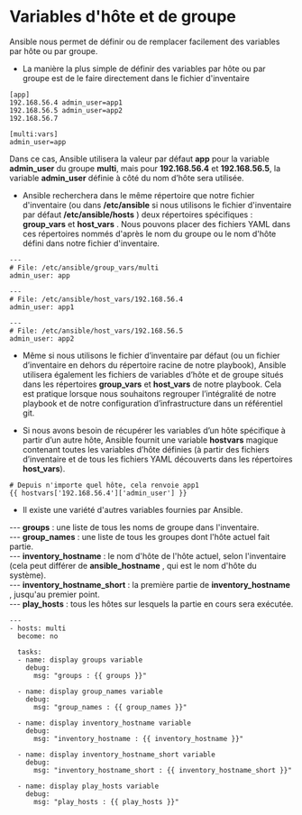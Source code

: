 # Variables d'hôte et de groupe

Ansible nous permet de définir ou de remplacer facilement des variables par hôte ou par groupe.

- La manière la plus simple de définir des variables par hôte ou par groupe est de le faire directement dans le fichier d'inventaire

```
[app]
192.168.56.4 admin_user=app1
192.168.56.5 admin_user=app2
192.168.56.7

[multi:vars]
admin_user=app
```

Dans ce cas, Ansible utilisera la valeur par défaut **app** pour la variable **admin_user** du groupe **multi**, mais pour **192.168.56.4** et **192.168.56.5**, la variable **admin_user** définie à côté du nom d’hôte sera utilisée.

- Ansible recherchera dans le même répertoire que notre fichier d'inventaire (ou dans **/etc/ansible** si nous utilisons le fichier d'inventaire par défaut **/etc/ansible/hosts** ) deux répertoires spécifiques : **group_vars** et **host_vars** . Nous pouvons placer des fichiers YAML dans ces répertoires nommés d'après le nom du groupe ou le nom d'hôte défini dans notre fichier d'inventaire.

```
---
# File: /etc/ansible/group_vars/multi
admin_user: app
```

```
---
# File: /etc/ansible/host_vars/192.168.56.4
admin_user: app1
```

```
---
# File: /etc/ansible/host_vars/192.168.56.5
admin_user: app2
```

- Même si nous utilisons le fichier d’inventaire par défaut (ou un fichier d’inventaire en dehors du répertoire racine de notre playbook), Ansible utilisera également les fichiers de variables d’hôte et de groupe situés dans les répertoires **group_vars** et **host_vars** de notre playbook. Cela est pratique lorsque nous souhaitons regrouper l’intégralité de notre playbook et de notre configuration d’infrastructure dans un référentiel git.

- Si nous avons besoin de récupérer les variables d’un hôte spécifique à partir d’un autre hôte, Ansible fournit une variable **hostvars** magique contenant toutes les variables d’hôte définies (à partir des fichiers d’inventaire et de tous les fichiers YAML découverts dans les répertoires **host_vars**).

```
# Depuis n'importe quel hôte, cela renvoie app1
{{ hostvars['192.168.56.4']['admin_user'] }}
```

- Il existe une variété d'autres variables fournies par Ansible.

--- **groups** : une liste de tous les noms de groupe dans l'inventaire. <br>
--- **group_names** : une liste de tous les groupes dont l'hôte actuel fait partie. <br>
--- **inventory_hostname** : le nom d'hôte de l'hôte actuel, selon l'inventaire (cela peut différer de **ansible_hostname** , qui est le nom d'hôte du système). <br>
--- **inventory_hostname_short** : la première partie de **inventory_hostname** , jusqu'au premier point. <br>
--- **play_hosts** : tous les hôtes sur lesquels la partie en cours sera exécutée.

```
---
- hosts: multi
  become: no

  tasks:
  - name: display groups variable
    debug:
      msg: "groups : {{ groups }}"

  - name: display group_names variable
    debug:
      msg: "group_names : {{ group_names }}"

  - name: display inventory_hostname variable
    debug:
      msg: "inventory_hostname : {{ inventory_hostname }}"

  - name: display inventory_hostname_short variable
    debug:
      msg: "inventory_hostname_short : {{ inventory_hostname_short }}"    

  - name: display play_hosts variable
    debug:
      msg: "play_hosts : {{ play_hosts }}"
```